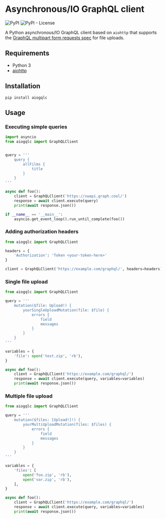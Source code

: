 # Asynchronous/IO GraphQL client

![PyPI](https://img.shields.io/pypi/v/aiogqlc)
![PyPI - License](https://img.shields.io/pypi/l/aiogqlc)

A Python asynchronous/IO GraphQL client based on `aiohttp` that supports the [GraphQL multipart form requests spec](https://github.com/jaydenseric/graphql-multipart-request-spec) for file uploads.

## Requirements

- Python 3
- [aiohttp](https://pypi.org/project/aiohttp/)

## Installation

```pip install aiogqlc```

## Usage

### Executing simple queries

```python
import asyncio
from aiogqlc import GraphQLClient


query = '''
    query {
        allFilms {
            title
        }
    }
'''

async def foo():
    client = GraphQLClient('https://swapi.graph.cool/')
    response = await client.execute(query)
    print(await response.json())

if __name__ == '__main__':
    asyncio.get_event_loop().run_until_complete(foo())
```

### Adding authorization headers

```python
from aiogqlc import GraphQLClient

headers = {
    'Authorization': 'Token <your-token-here>'
}

client = GraphQLClient('https://example.com/graphql/', headers=headers)
```

### Single file upload

```python
from aiogqlc import GraphQLClient

query = '''
    mutation($file: Upload!) {
        yourSingleUploadMutation(file: $file) {
            errors {
                field
                messages
            }
        }
    }
'''

variables = {
    'file': open('test.zip', 'rb'),
}

async def foo():
    client = GraphQLClient('https://example.com/graphql/')
    response = await client.execute(query, variables=variables)
    print(await response.json())
```

### Multiple file upload

```python
from aiogqlc import GraphQLClient

query = '''
    mutation($files: [Upload!]!) {
        yourMultiUploadMutation(files: $files) {
            errors {
                field
                messages
            }
        }
    }
'''

variables = {
    'files': [
        open('foo.zip', 'rb'),
        open('var.zip', 'rb'),
    ],
}

async def foo():
    client = GraphQLClient('https://example.com/graphql/')
    response = await client.execute(query, variables=variables)
    print(await response.json())
```
